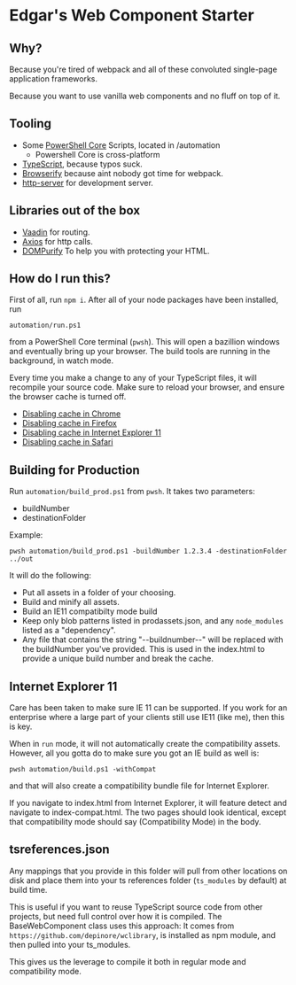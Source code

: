 # Edgar's Web Component Starter #

## Why? ##

Because you're tired of webpack and all of these convoluted single-page application frameworks.

Because you want to use vanilla web components and no fluff on top of it.

## Tooling ##
* Some [PowerShell Core](https://github.com/powershell/powershell) Scripts, located in /automation
  * Powershell Core is cross-platform
* [TypeScript](https://www.typescriptlang.org/), because typos suck.
* [Browserify](http://browserify.org) because aint nobody got time for webpack.
* [http-server](https://www.npmjs.com/package/http-server) for development server.

## Libraries out of the box ##
* [Vaadin](https://vaadin.com/router) for routing.
* [Axios](https://www.npmjs.com/package/axios) for http calls.
* [DOMPurify](https://github.com/cure53/DOMPurify) To help you with protecting your HTML.

## How do I run this? ##

First of all, run `npm i`.  After all of your node packages have been installed, run 
```
automation/run.ps1
```
from a PowerShell Core terminal (`pwsh`).  This will open a bazillion windows and eventually bring up your browser.  The build tools are running in the background, in watch mode.

Every time you make a change to any of your TypeScript files, it will recompile your source code.  Make sure to reload your browser, and ensure the browser cache is turned off.
* [Disabling cache in Chrome](https://www.technipages.com/google-chrome-how-to-completely-disable-cache)
* [Disabling cache in Firefox](https://dzone.com/articles/how-turn-firefox-browser-cache)
* [Disabling cache in Internet Explorer 11](https://stackoverflow.com/questions/18083239/what-happened-to-always-refresh-from-server-in-ie11-developer-tools)
* [Disabling cache in Safari](https://forums.developer.apple.com/thread/87664)

## Building for Production ##
Run `automation/build_prod.ps1` from `pwsh`.  It takes two parameters:
* buildNumber
* destinationFolder

Example: 
~~~
pwsh automation/build_prod.ps1 -buildNumber 1.2.3.4 -destinationFolder ../out
~~~

It will do the following:
* Put all assets in a folder of your choosing.
* Build and minify all assets.
* Build an IE11 compatibilty mode build
* Keep only blob patterns listed in prodassets.json, and any `node_modules` listed as a "dependency".
* Any file that contains the string "--buildnumber--" will be replaced with the buildNumber you've provided.  This is used in the index.html to provide a unique build number and break the cache.

## Internet Explorer 11 ##
Care has been taken to make sure IE 11 can be supported.  If you work for an enterprise where a large part of your clients still use IE11 (like me), then this is key.

When in `run` mode, it will not automatically create the compatibility assets.  However, all you gotta do to make sure you got an IE build as well is:
```
pwsh automation/build.ps1 -withCompat
```
and that will also create a compatibility bundle file for Internet Explorer.

If you navigate to index.html from Internet Explorer, it will feature detect and navigate to index-compat.html.  The two pages should look identical, except that compatibility mode should say (Compatibility Mode) in the body.

## tsreferences.json ##
Any mappings that you provide in this folder will pull from other locations on disk and place them into your ts references folder (`ts_modules` by default) at build time.

This is useful if you want to reuse TypeScript source code from other projects, but need full control over how it is compiled.  The BaseWebComponent class uses this approach: It comes from `https://github.com/depinore/wclibrary`, is installed as npm module, and then pulled into your ts_modules.

This gives us the leverage to compile it both in regular mode and compatibility mode.